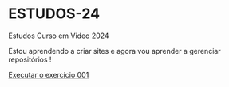 # ESTUDOS-24
 Estudos Curso em Video 2024


Estou aprendendo a criar sites e agora vou aprender a gerenciar repositórios !


<a href="https://cleberch025.github.io/ESTUDOS-24/HTML-CSS/EXERCICIOS/ex001/index.html"> Executar o exercício 001</a>
